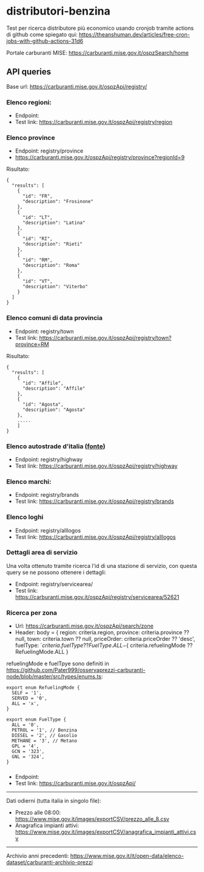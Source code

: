 # distributori-benzina

Test per ricerca distributore più economico usando cronjob tramite actions di github come spiegato qui:  https://theanshuman.dev/articles/free-cron-jobs-with-github-actions-31d6

Portale carburanti MISE: https://carburanti.mise.gov.it/ospzSearch/home

## API queries

Base url: https://carburanti.mise.gov.it/ospzApi/registry/


### Elenco regioni:

- Endpoint: 
- Test link: https://carburanti.mise.gov.it/ospzApi/registry/region

### Elenco province

- Endpoint: registry/province
- https://carburanti.mise.gov.it/ospzApi/registry/province?regionId=9

Risultato:

```
{
  "results": [
    {
      "id": "FR",
      "description": "Frosinone"
    },
    {
      "id": "LT",
      "description": "Latina"
    },
    {
      "id": "RI",
      "description": "Rieti"
    },
    {
      "id": "RM",
      "description": "Roma"
    },
    {
      "id": "VT",
      "description": "Viterbo"
    }
  ]
}
```

### Elenco comuni di data provincia

 - Endpoint: registry/town
 - Test link:  https://carburanti.mise.gov.it/ospzApi/registry/town?province=RM

Risultato:

```
{
  "results": [
    {
      "id": "Affile",
      "description": "Affile"
    },
    {
      "id": "Agosta",
      "description": "Agosta"
    },
    .....
    ]
}
```

### Elenco autostrade d'italia ([fonte](https://github.com/Pater999/osservaprezzi-carburanti-node/blob/master/src/methods/registry.ts))

- Endpoint: registry/highway
- Test link:  https://carburanti.mise.gov.it/ospzApi/registry/highway

### Elenco marchi:

- Endpoint: registry/brands
- Test link:  https://carburanti.mise.gov.it/ospzApi/registry/brands

### Elenco loghi

- Endpoint: registry/alllogos
- Test link:  https://carburanti.mise.gov.it/ospzApi/registry/alllogos

### Dettagli area di servizio

Una volta ottenuto tramite ricerca l'id di una stazione di servizio, con questa query se ne possono ottenere i dettagli:

- Endpoint: registry/servicearea/
- Test link: https://carburanti.mise.gov.it/ospzApi/registry/servicearea/52621

### Ricerca per zona

- Url: https://carburanti.mise.gov.it/ospzApi/search/zone
- Header: body = {
      region: criteria.region,
      province: criteria.province ?? null,
      town: criteria.town ?? null,
      priceOrder: criteria.priceOrder ?? 'desc',
      fuelType: `${criteria.fuelType ?? FuelType.ALL}-${
        criteria.refuelingMode ?? RefuelingMode.ALL
      }

refuelingMode e fuelTpye sono definiti in https://github.com/Pater999/osservaprezzi-carburanti-node/blob/master/src/types/enums.ts:

```
export enum RefuelingMode {
  SELF = '1',
  SERVED = '0',
  ALL = 'x',
}

export enum FuelType {
  ALL = '0',
  PETROL = '1', // Benzina
  DIESEL = '2', // Gasolio
  METHANE = '3', // Metano
  GPL = '4',
  GCN = '323',
  GNL = '324',
}
```
###

- Endpoint: 
- Test link: https://carburanti.mise.gov.it/ospzApi/

------------------

Dati odierni (tutta italia in singolo file):

- Prezzo alle 08:00: https://www.mise.gov.it/images/exportCSV/prezzo_alle_8.csv
- Anagrafica impianti attivi: https://www.mise.gov.it/images/exportCSV/anagrafica_impianti_attivi.csv

------------------

Archivio anni precedenti: https://www.mise.gov.it/it/open-data/elenco-dataset/carburanti-archivio-prezzi
